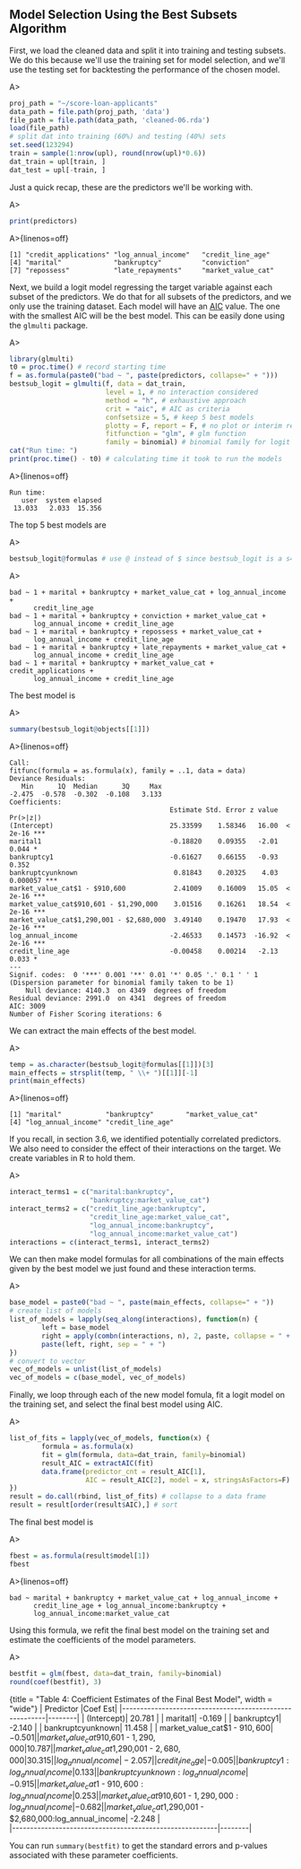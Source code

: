 ## Model Selection Using the Best Subsets Algorithm

First, we load the cleaned data and split it into training and testing subsets. We do this because we'll use the training set for model selection, and we'll use the testing set for backtesting the performance of the chosen model.

A>
```r
proj_path = "~/score-loan-applicants"
data_path = file.path(proj_path, 'data')
file_path = file.path(data_path, 'cleaned-06.rda')
load(file_path)
# split dat into training (60%) and testing (40%) sets
set.seed(123294)
train = sample(1:nrow(upl), round(nrow(upl)*0.6))
dat_train = upl[train, ]
dat_test = upl[-train, ]
```

Just a quick recap, these are the predictors we'll be working with.

A>
```r
print(predictors)
```

A>{linenos=off}
```
[1] "credit_applications" "log_annual_income"   "credit_line_age"     
[4] "marital"             "bankruptcy"          "conviction"          
[7] "repossess"           "late_repayments"     "market_value_cat"   
```

Next, we build a logit model regressing the target variable against each subset of the predictors. We do that for all subsets of the predictors, and we only use the training dataset. Each model will have an [AIC](http://en.wikipedia.org/wiki/Akaike_information_criterion) value. The one with the smallest AIC will be the best model. This can be easily done using the `glmulti` package.

A>
```r
library(glmulti)
t0 = proc.time() # record starting time
f = as.formula(paste0("bad ~ ", paste(predictors, collapse=" + ")))
bestsub_logit = glmulti(f, data = dat_train, 
                        level = 1, # no interaction considered
                        method = "h", # exhaustive approach
                        crit = "aic", # AIC as criteria
                        confsetsize = 5, # keep 5 best models
                        plotty = F, report = F, # no plot or interim reports
                        fitfunction = "glm", # glm function
                        family = binomial) # binomial family for logit model
cat("Run time: ")
print(proc.time() - t0) # calculating time it took to run the models
```

A>{linenos=off}
```
Run time: 
   user  system elapsed 
 13.033   2.033  15.356 
```

The top 5 best models are

A>
```r
bestsub_logit@formulas # use @ instead of $ since bestsub_logit is a s4 object
```

A>
```
bad ~ 1 + marital + bankruptcy + market_value_cat + log_annual_income + 
	  credit_line_age
bad ~ 1 + marital + bankruptcy + conviction + market_value_cat + 
      log_annual_income + credit_line_age
bad ~ 1 + marital + bankruptcy + repossess + market_value_cat + 
      log_annual_income + credit_line_age
bad ~ 1 + marital + bankruptcy + late_repayments + market_value_cat + 
      log_annual_income + credit_line_age
bad ~ 1 + marital + bankruptcy + market_value_cat + credit_applications + 
      log_annual_income + credit_line_age
```

The best model is

A>
```r
summary(bestsub_logit@objects[[1]])
```

A>{linenos=off}
```
Call:
fitfunc(formula = as.formula(x), family = ..1, data = data)
Deviance Residuals: 
   Min      1Q  Median      3Q     Max  
-2.475  -0.578  -0.302  -0.108   3.133  
Coefficients:
                                        Estimate Std. Error z value Pr(>|z|)    
(Intercept)                             25.33599    1.58346   16.00  < 2e-16 ***
marital1                                -0.18820    0.09355   -2.01    0.044 *  
bankruptcy1                             -0.61627    0.66155   -0.93    0.352    
bankruptcyunknown                        0.81843    0.20325    4.03 0.000057 ***
market_value_cat$1 - $910,600            2.41009    0.16009   15.05  < 2e-16 ***
market_value_cat$910,601 - $1,290,000    3.01516    0.16261   18.54  < 2e-16 ***
market_value_cat$1,290,001 - $2,680,000  3.49140    0.19470   17.93  < 2e-16 ***
log_annual_income                       -2.46533    0.14573  -16.92  < 2e-16 ***
credit_line_age                         -0.00458    0.00214   -2.13    0.033 *  
---
Signif. codes:  0 '***' 0.001 '**' 0.01 '*' 0.05 '.' 0.1 ' ' 1
(Dispersion parameter for binomial family taken to be 1)
    Null deviance: 4140.3  on 4349  degrees of freedom
Residual deviance: 2991.0  on 4341  degrees of freedom
AIC: 3009
Number of Fisher Scoring iterations: 6
```

We can extract the main effects of the best model.

A>
```r
temp = as.character(bestsub_logit@formulas[[1]])[3]
main_effects = strsplit(temp, " \\+ ")[[1]][-1]
print(main_effects)
```

A>{linenos=off}
```
[1] "marital"           "bankruptcy"        "market_value_cat"  
[4] "log_annual_income" "credit_line_age"  
```

If you recall, in section 3.6, we identified potentially correlated predictors. We also need to consider the effect of their interactions on the target. We create variables in R to hold them.

A>
```r
interact_terms1 = c("marital:bankruptcy", 
                    "bankruptcy:market_value_cat")
interact_terms2 = c("credit_line_age:bankruptcy",
                    "credit_line_age:market_value_cat",
                    "log_annual_income:bankruptcy",
                    "log_annual_income:market_value_cat")
interactions = c(interact_terms1, interact_terms2)
```

We can then make model formulas for all combinations of the main effects given by the best model we just found and these interaction terms.

A>
```r
base_model = paste0("bad ~ ", paste(main_effects, collapse=" + "))
# create list of models
list_of_models = lapply(seq_along(interactions), function(n) {
        left = base_model
        right = apply(combn(interactions, n), 2, paste, collapse = " + ")
        paste(left, right, sep = " + ")
})
# convert to vector
vec_of_models = unlist(list_of_models)
vec_of_models = c(base_model, vec_of_models)
```

Finally, we loop through each of the new model fomula, fit a logit model on the training set, and select the final best model using AIC. 

A>
```r
list_of_fits = lapply(vec_of_models, function(x) {
        formula = as.formula(x)
        fit = glm(formula, data=dat_train, family=binomial)
        result_AIC = extractAIC(fit)
        data.frame(predictor_cnt = result_AIC[1],
                   AIC = result_AIC[2], model = x, stringsAsFactors=F)
})
result = do.call(rbind, list_of_fits) # collapse to a data frame
result = result[order(result$AIC),] # sort
```

The final best model is

A>
```r
fbest = as.formula(result$model[1])
fbest
```

A>{linenos=off}
```
bad ~ marital + bankruptcy + market_value_cat + log_annual_income + 
	  credit_line_age + log_annual_income:bankruptcy +
	  log_annual_income:market_value_cat
```

Using this formula, we refit the final best model on the training set and estimate the coefficients of the model parameters.

A>
```r
bestfit = glm(fbest, data=dat_train, family=binomial)
round(coef(bestfit), 3)
```

{title = "Table 4: Coefficient Estimates of the Final Best Model", width = "wide"}
|                                             Predictor   |Coef Est|
|---------------------------------------------------------|--------|
|                                              (Intercept)| 20.781 |
|                                                 marital1| -0.169 |
|                                              bankruptcy1| -2.140 |
|                                        bankruptcyunknown| 11.458 |
|                            market_value_cat$1 - $910,600| -0.501 |
|                    market_value_cat$910,601 - $1,290,000| 10.787 |
|                  market_value_cat$1,290,001 - $2,680,000| 30.315 |
|                                        log_annual_income| -2.057 |
|                                          credit_line_age| -0.005 |
|                            bankruptcy1:log_annual_income|  0.133 |
|                      bankruptcyunknown:log_annual_income| -0.915 |
|          market_value_cat$1 - $910,600:log_annual_income|  0.253 |
|  market_value_cat$910,601 - $1,290,000:log_annual_income| -0.682 |
|market_value_cat$1,290,001 - $2,680,000:log_annual_income| -2.248 |                                          
|---------------------------------------------------------|--------|

You can run `summary(bestfit)` to get the standard errors and p-values associated with these parameter coefficients.

